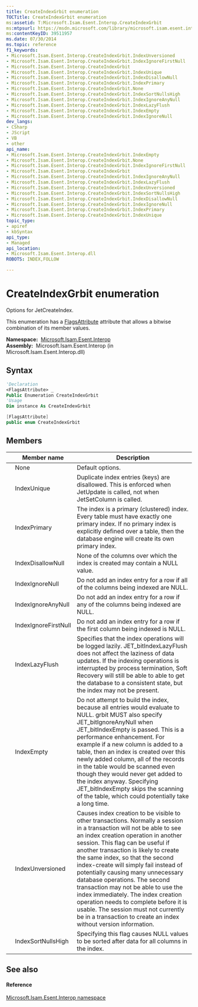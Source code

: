 ```yaml
---
title: CreateIndexGrbit enumeration
TOCTitle: CreateIndexGrbit enumeration
ms:assetid: T:Microsoft.Isam.Esent.Interop.CreateIndexGrbit
ms:mtpsurl: https://msdn.microsoft.com/library/microsoft.isam.esent.interop.createindexgrbit(v=EXCHG.10)
ms:contentKeyID: 39511957
ms.date: 07/30/2014
ms.topic: reference
f1_keywords:
- Microsoft.Isam.Esent.Interop.CreateIndexGrbit.IndexUnversioned
- Microsoft.Isam.Esent.Interop.CreateIndexGrbit.IndexIgnoreFirstNull
- Microsoft.Isam.Esent.Interop.CreateIndexGrbit
- Microsoft.Isam.Esent.Interop.CreateIndexGrbit.IndexUnique
- Microsoft.Isam.Esent.Interop.CreateIndexGrbit.IndexDisallowNull
- Microsoft.Isam.Esent.Interop.CreateIndexGrbit.IndexPrimary
- Microsoft.Isam.Esent.Interop.CreateIndexGrbit.None
- Microsoft.Isam.Esent.Interop.CreateIndexGrbit.IndexSortNullsHigh
- Microsoft.Isam.Esent.Interop.CreateIndexGrbit.IndexIgnoreAnyNull
- Microsoft.Isam.Esent.Interop.CreateIndexGrbit.IndexLazyFlush
- Microsoft.Isam.Esent.Interop.CreateIndexGrbit.IndexEmpty
- Microsoft.Isam.Esent.Interop.CreateIndexGrbit.IndexIgnoreNull
dev_langs:
- CSharp
- JScript
- VB
- other
api_name: 
- Microsoft.Isam.Esent.Interop.CreateIndexGrbit.IndexEmpty
- Microsoft.Isam.Esent.Interop.CreateIndexGrbit.None
- Microsoft.Isam.Esent.Interop.CreateIndexGrbit.IndexIgnoreFirstNull
- Microsoft.Isam.Esent.Interop.CreateIndexGrbit
- Microsoft.Isam.Esent.Interop.CreateIndexGrbit.IndexIgnoreAnyNull
- Microsoft.Isam.Esent.Interop.CreateIndexGrbit.IndexLazyFlush
- Microsoft.Isam.Esent.Interop.CreateIndexGrbit.IndexUnversioned
- Microsoft.Isam.Esent.Interop.CreateIndexGrbit.IndexSortNullsHigh
- Microsoft.Isam.Esent.Interop.CreateIndexGrbit.IndexDisallowNull
- Microsoft.Isam.Esent.Interop.CreateIndexGrbit.IndexIgnoreNull
- Microsoft.Isam.Esent.Interop.CreateIndexGrbit.IndexPrimary
- Microsoft.Isam.Esent.Interop.CreateIndexGrbit.IndexUnique
topic_type: 
- apiref
- kbSyntax
api_type: 
- Managed
api_location: 
- Microsoft.Isam.Esent.Interop.dll
ROBOTS: INDEX,FOLLOW

---
```


# CreateIndexGrbit enumeration

Options for JetCreateIndex.

This enumeration has a [FlagsAttribute](/dotnet/api/system.flagsattribute) attribute that allows a bitwise combination of its member values.

**Namespace:**  [Microsoft.Isam.Esent.Interop](./microsoft.isam.esent.interop-namespace.md)  
**Assembly:**  Microsoft.Isam.Esent.Interop (in Microsoft.Isam.Esent.Interop.dll)

## Syntax

``` vb
'Declaration
<FlagsAttribute> _
Public Enumeration CreateIndexGrbit
'Usage
Dim instance As CreateIndexGrbit
```

``` csharp
[FlagsAttribute]
public enum CreateIndexGrbit
```

## Members

<table>
<thead>
<tr class="header">
<th></th>
<th>Member name</th>
<th>Description</th>
</tr>
</thead>
<tbody>
<tr class="odd">
<td></td>
<td>None</td>
<td>Default options.</td>
</tr>
<tr class="even">
<td></td>
<td>IndexUnique</td>
<td>Duplicate index entries (keys) are disallowed. This is enforced when JetUpdate is called, not when JetSetColumn is called.</td>
</tr>
<tr class="odd">
<td></td>
<td>IndexPrimary</td>
<td>The index is a primary (clustered) index. Every table must have exactly one primary index. If no primary index is explicitly defined over a table, then the database engine will create its own primary index.</td>
</tr>
<tr class="even">
<td></td>
<td>IndexDisallowNull</td>
<td>None of the columns over which the index is created may contain a NULL value.</td>
</tr>
<tr class="odd">
<td></td>
<td>IndexIgnoreNull</td>
<td>Do not add an index entry for a row if all of the columns being indexed are NULL.</td>
</tr>
<tr class="even">
<td></td>
<td>IndexIgnoreAnyNull</td>
<td>Do not add an index entry for a row if any of the columns being indexed are NULL.</td>
</tr>
<tr class="odd">
<td></td>
<td>IndexIgnoreFirstNull</td>
<td>Do not add an index entry for a row if the first column being indexed is NULL.</td>
</tr>
<tr class="even">
<td></td>
<td>IndexLazyFlush</td>
<td>Specifies that the index operations will be logged lazily. JET_bitIndexLazyFlush does not affect the laziness of data updates. If the indexing operations is interrupted by process termination, Soft Recovery will still be able to able to get the database to a consistent state, but the index may not be present.</td>
</tr>
<tr class="odd">
<td></td>
<td>IndexEmpty</td>
<td>Do not attempt to build the index, because all entries would evaluate to NULL. grbit MUST also specify JET_bitIgnoreAnyNull when JET_bitIndexEmpty is passed. This is a performance enhancement. For example if a new column is added to a table, then an index is created over this newly added column, all of the records in the table would be scanned even though they would never get added to the index anyway. Specifying JET_bitIndexEmpty skips the scanning of the table, which could potentially take a long time.</td>
</tr>
<tr class="even">
<td></td>
<td>IndexUnversioned</td>
<td>Causes index creation to be visible to other transactions. Normally a session in a transaction will not be able to see an index creation operation in another session. This flag can be useful if another transaction is likely to create the same index, so that the second index-create will simply fail instead of potentially causing many unnecessary database operations. The second transaction may not be able to use the index immediately. The index creation operation needs to complete before it is usable. The session must not currently be in a transaction to create an index without version information.</td>
</tr>
<tr class="odd">
<td></td>
<td>IndexSortNullsHigh</td>
<td>Specifying this flag causes NULL values to be sorted after data for all columns in the index.</td>
</tr>
</tbody>
</table>


## See also

#### Reference

[Microsoft.Isam.Esent.Interop namespace](./microsoft.isam.esent.interop-namespace.md)